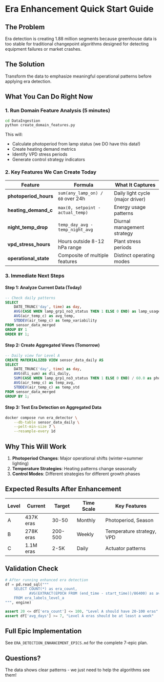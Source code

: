# Era Enhancement Quick Start Guide

## The Problem
Era detection is creating 1.88 million segments because greenhouse data is too stable for traditional changepoint algorithms designed for detecting equipment failures or market crashes.

## The Solution
Transform the data to emphasize meaningful operational patterns before applying era detection.

## What You Can Do Right Now

### 1. Run Domain Feature Analysis (5 minutes)
```bash
cd DataIngestion
python create_domain_features.py
```

This will:
- Calculate photoperiod from lamp status (we DO have this data!)
- Create heating demand metrics
- Identify VPD stress periods
- Generate control strategy indicators

### 2. Key Features We Can Create Today

| Feature | Formula | What It Captures |
|---------|---------|------------------|
| **photoperiod_hours** | `sum(any_lamp_on) / 60` over 24h | Daily light cycle (major driver) |
| **heating_demand_c** | `max(0, setpoint - actual_temp)` | Energy usage patterns |
| **night_temp_drop** | `temp_day_avg - temp_night_avg` | Diurnal management strategy |
| **vpd_stress_hours** | Hours outside 8-12 hPa range | Plant stress periods |
| **operational_state** | Composite of multiple features | Distinct operating modes |

### 3. Immediate Next Steps

#### Step 1: Analyze Current Data (Today)
```sql
-- Check daily patterns
SELECT 
    DATE_TRUNC('day', time) as day,
    AVG(CASE WHEN lamp_grp1_no3_status THEN 1 ELSE 0 END) as lamp_usage,
    AVG(air_temp_c) as avg_temp,
    STDDEV(air_temp_c) as temp_variability
FROM sensor_data_merged
GROUP BY 1
ORDER BY 1;
```

#### Step 2: Create Aggregated Views (Tomorrow)
```sql
-- Daily view for Level A
CREATE MATERIALIZED VIEW sensor_data_daily AS
SELECT 
    DATE_TRUNC('day', time) as day,
    AVG(dli_sum) as dli_daily,
    SUM(CASE WHEN lamp_grp1_no3_status THEN 1 ELSE 0 END) / 60.0 as photoperiod_hours,
    AVG(air_temp_c) as temp_avg,
    STDDEV(air_temp_c) as temp_std
FROM sensor_data_merged
GROUP BY 1;
```

#### Step 3: Test Era Detection on Aggregated Data
```bash
docker compose run era_detector \
    --db-table sensor_data_daily \
    --pelt-min-size 7 \
    --resample-every 1d
```

## Why This Will Work

1. **Photoperiod Changes**: Major operational shifts (winter→summer lighting)
2. **Temperature Strategies**: Heating patterns change seasonally
3. **Control Modes**: Different strategies for different growth phases

## Expected Results After Enhancement

| Level | Current | Target | Time Scale | Key Features |
|-------|---------|--------|------------|--------------|
| A | 437K eras | 30-50 | Monthly | Photoperiod, Season |
| B | 278K eras | 200-500 | Weekly | Temperature strategy, VPD |
| C | 1.1M eras | 2-5K | Daily | Actuator patterns |

## Validation Check
```python
# After running enhanced era detection
df = pd.read_sql("""
    SELECT COUNT(*) as era_count, 
           AVG(EXTRACT(EPOCH FROM (end_time - start_time))/86400) as avg_days
    FROM era_labels_level_a
""", engine)

assert 20 <= df['era_count'] <= 100, "Level A should have 20-100 eras"
assert df['avg_days'] >= 7, "Level A eras should be at least a week"
```

## Full Epic Implementation
See `ERA_DETECTION_ENHANCEMENT_EPICS.md` for the complete 7-epic plan.

## Questions?
The data shows clear patterns - we just need to help the algorithms see them!